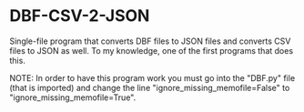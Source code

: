 # DBF-CSV-2-JSON
Single-file program that converts DBF files to JSON files and converts CSV files to JSON as well.
To my knowledge, one of the first programs that does this.

NOTE:
  In order to have this program work you must go into the "DBF.py" file (that is imported) and change the line 
  "ignore_missing_memofile=False" to "ignore_missing_memofile=True".
